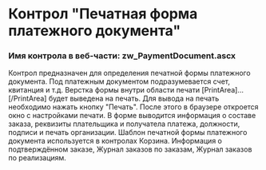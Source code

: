 ﻿---
description: 2.5.0.0
---
# Контрол "Печатная форма платежного документа"
### Имя контрола в веб-части: zw_PaymentDocument.ascx
Контрол предназначен для определения печатной формы платежного документа. Под платежным документом подразумевается счет, квитанция и т.д.
Верстка формы внутри области печати  [PrintArea]...[/PrintArea] будет выведена на печать. Для вывода на печать необходимо нажать кнопку "Печать". После этого в браузере откроется окно с настройками печати.
В форме выводится информация о составе заказа, реквизиты плательщика и получатела платежа, должности, подписи и печать организации.
Шаблон печатной формы платежного документа используется в контролах Корзина. Информация о подтверждённом заказе, Журнал заказов по заказам, Журнал заказов по реализациям.

